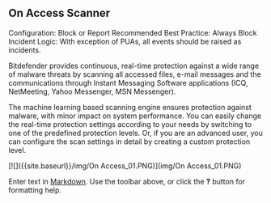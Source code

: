 ## On Access Scanner

Configuration: Block or Report
Recommended Best Practice: Always Block
Incident Logic: With exception of PUAs, all events should be raised as incidents.

Bitdefender provides continuous, real-time protection against a wide range of malware threats by scanning all accessed files, e-mail messages and the communications through Instant Messaging Software applications (ICQ, NetMeeting, Yahoo Messenger, MSN Messenger).

The machine learning based scanning engine ensures protection against malware, with minor impact on system performance. You can easily change the real-time protection settings according to your needs by switching to one of the predefined protection levels. Or, if you are an advanced user, you can configure the scan settings in detail by creating a custom protection level. 

[![]({{site.baseurl}}/img/On Access_01.PNG)](img/On Access_01.PNG)

Enter text in [Markdown](http://daringfireball.net/projects/markdown/). Use the toolbar above, or click the **?** button for formatting help.
